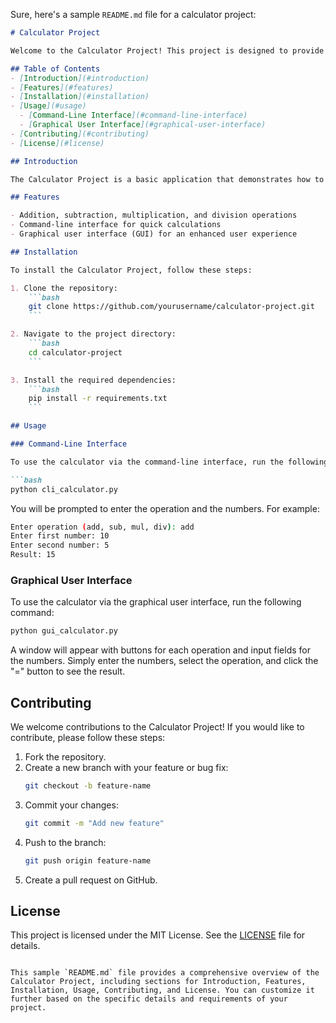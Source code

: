 Sure, here's a sample `README.md` file for a calculator project:

```markdown
# Calculator Project

Welcome to the Calculator Project! This project is designed to provide a simple calculator application that can perform basic arithmetic operations. The project includes a command-line interface for performing calculations and a graphical user interface (GUI) for a more user-friendly experience.

## Table of Contents
- [Introduction](#introduction)
- [Features](#features)
- [Installation](#installation)
- [Usage](#usage)
  - [Command-Line Interface](#command-line-interface)
  - [Graphical User Interface](#graphical-user-interface)
- [Contributing](#contributing)
- [License](#license)

## Introduction

The Calculator Project is a basic application that demonstrates how to implement and use a simple calculator in Python. It supports addition, subtraction, multiplication, and division operations.

## Features

- Addition, subtraction, multiplication, and division operations
- Command-line interface for quick calculations
- Graphical user interface (GUI) for an enhanced user experience

## Installation

To install the Calculator Project, follow these steps:

1. Clone the repository:
    ```bash
    git clone https://github.com/yourusername/calculator-project.git
    ```

2. Navigate to the project directory:
    ```bash
    cd calculator-project
    ```

3. Install the required dependencies:
    ```bash
    pip install -r requirements.txt
    ```

## Usage

### Command-Line Interface

To use the calculator via the command-line interface, run the following command:

```bash
python cli_calculator.py
```

You will be prompted to enter the operation and the numbers. For example:
```bash
Enter operation (add, sub, mul, div): add
Enter first number: 10
Enter second number: 5
Result: 15
```

### Graphical User Interface

To use the calculator via the graphical user interface, run the following command:

```bash
python gui_calculator.py
```

A window will appear with buttons for each operation and input fields for the numbers. Simply enter the numbers, select the operation, and click the "=" button to see the result.

## Contributing

We welcome contributions to the Calculator Project! If you would like to contribute, please follow these steps:

1. Fork the repository.
2. Create a new branch with your feature or bug fix:
    ```bash
    git checkout -b feature-name
    ```
3. Commit your changes:
    ```bash
    git commit -m "Add new feature"
    ```
4. Push to the branch:
    ```bash
    git push origin feature-name
    ```
5. Create a pull request on GitHub.

## License

This project is licensed under the MIT License. See the [LICENSE](LICENSE) file for details.
```

This sample `README.md` file provides a comprehensive overview of the Calculator Project, including sections for Introduction, Features, Installation, Usage, Contributing, and License. You can customize it further based on the specific details and requirements of your project.